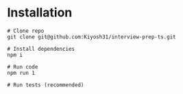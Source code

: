 # Installation

```console
# Clone repo
git clone git@github.com:Kiyosh31/interview-prep-ts.git

# Install dependencies
npm i

# Run code
npm run 1

# Run tests (recommended)

```
